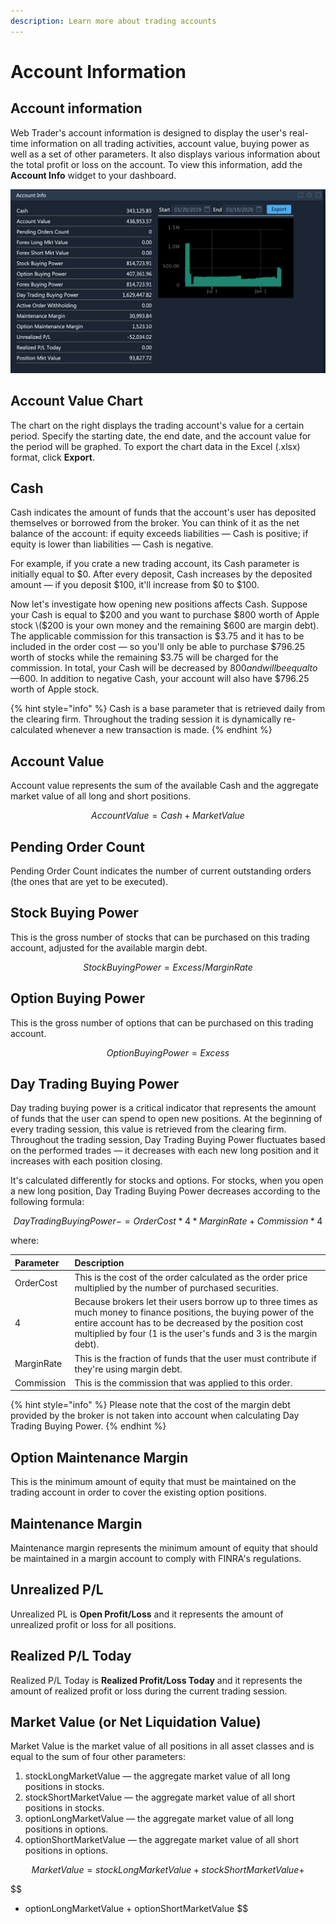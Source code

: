 ```yaml
---
description: Learn more about trading accounts
---
```


# Account Information

## Account information

Web Trader's account information is designed to display the user's real-time information on all trading activities, account value, buying power as well as a set of other parameters. It also displays various information about the total profit or loss on the account. To view this information, add the **Account Info** widget to your dashboard.

![](../../../.gitbook/assets/screenshot-2020-03-19-at-16.48.06.png)

## Account Value Chart

The chart on the right displays the trading account's value for a certain period. Specify the starting date, the end date, and the account value for the period will be graphed. To export the chart data in the Excel \(.xlsx\) format, click **Export**.

## Cash

Cash indicates the amount of funds that the account's user has deposited themselves or borrowed from the broker. You can think of it as the net balance of the account: if equity exceeds liabilities — Cash is positive; if equity is lower than liabilities — Cash is negative.

For example, if you crate a new trading account, its Cash parameter is initially equal to $0. After every deposit, Cash increases by the deposited amount — if you deposit $100, it'll increase from $0 to $100.

Now let's investigate how opening new positions affects Cash. Suppose your Cash is equal to $200 and you want to purchase $800 worth of Apple stock \($200 is your own money and the remaining $600 are margin debt\). The applicable commission for this transaction is $3.75 and it has to be included in the order cost — so you'll only be able to purchase $796.25 worth of stocks while the remaining $3.75 will be charged for the commission. In total, your Cash will be decreased by $800 and will be equal to —$600. In addition to negative Cash, your account will also have $796.25 worth of Apple stock.

{% hint style="info" %}
Cash is a base parameter that is retrieved daily from the clearing firm. Throughout the trading session it is dynamically re-calculated whenever a new transaction is made.
{% endhint %}

## Account Value

Account value represents the sum of the available Cash and the aggregate market value of all long and short positions.

$$
AccountValue = Cash + Market Value
$$

## Pending Order Count

Pending Order Count indicates the number of current outstanding orders \(the ones that are yet to be executed\).

## Stock Buying Power

This is the gross number of stocks that can be purchased on this trading account, adjusted for the available margin debt.

$$
StockBuyingPower = Excess / MarginRate
$$

## Option Buying Power

This is the gross number of options that can be purchased on this trading account.

$$
OptionBuyingPower = Excess
$$

## Day Trading Buying Power

Day trading buying power is a critical indicator that represents the amount of funds that the user can spend to open new positions. At the beginning of every trading session, this value is retrieved from the clearing firm. Throughout the trading session, Day Trading Buying Power fluctuates based on the performed trades — it decreases with each new long position and it increases with each position closing.

It's calculated differently for stocks and options. For stocks, when you open a new long position, Day Trading Buying Power decreases according to the following formula:

$$
DayTradingBuyingPower -=  OrderCost * 4 * MarginRate + Commission * 4
$$

where:

| Parameter | Description |
| :--- | :--- |
| OrderCost | This is the cost of the order calculated as the order price multiplied by the number of purchased securities. |
| 4 | Because brokers let their users borrow up to three times as much money to finance positions, the buying power of the entire account has to be decreased by the position cost multiplied by four \(1 is the user's funds and 3 is the margin debt\). |
| MarginRate | This is the fraction of funds that the user must contribute if they're using margin debt. |
| Commission | This is the commission that was applied to this order. |

{% hint style="info" %}
Please note that the cost of the margin debt provided by the broker is not taken into account when calculating Day Trading Buying Power.
{% endhint %}

## Option Maintenance Margin

This is the minimum amount of equity that must be maintained on the trading account in order to cover the existing option positions.

## Maintenance Margin

Maintenance margin represents the minimum amount of equity that should be maintained in a margin account to comply with FINRA's regulations.

## Unrealized P/L

Unrealized PL is **Open Profit/Loss** and it represents the amount of unrealized profit or loss for all positions.

## Realized P/L Today

Realized P/L Today is **Realized Profit/Loss Today** and it represents the amount of realized profit or loss during the current trading session.

## Market Value \(or Net Liquidation Value\)

Market Value is the market value of all positions in all asset classes and is equal to the sum of four other parameters:

1. stockLongMarketValue — the aggregate market value of all long positions in stocks.
2. stockShortMarketValue — the aggregate market value of all short positions in stocks.
3. optionLongMarketValue — the aggregate market value of all long positions in options.
4. optionShortMarketValue — the aggregate market value of all short positions in options.

$$
MarketValue = stockLongMarketValue + stockShortMarketValue +
$$

$$
+ optionLongMarketValue + optionShortMarketValue
$$

